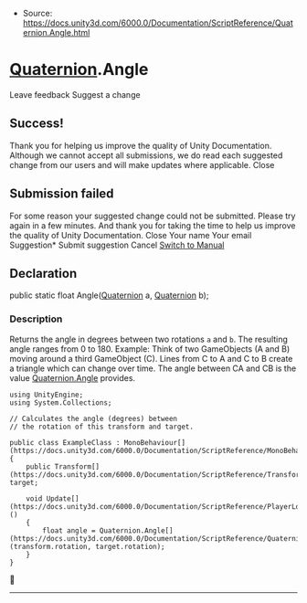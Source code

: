 * Source: https://docs.unity3d.com/6000.0/Documentation/ScriptReference/Quaternion.Angle.html

#  [Quaternion](https://docs.unity3d.com/6000.0/Documentation/ScriptReference/Quaternion.html).Angle
Leave feedback
Suggest a change
## Success!
Thank you for helping us improve the quality of Unity Documentation. Although we cannot accept all submissions, we do read each suggested change from our users and will make updates where applicable.
Close
## Submission failed
For some reason your suggested change could not be submitted. Please <a>try again</a> in a few minutes. And thank you for taking the time to help us improve the quality of Unity Documentation.
Close
Your name Your email Suggestion* Submit suggestion
Cancel
[Switch to Manual](https://docs.unity3d.com/6000.0/Documentation/Manual/class-Quaternion.html "Go to Quaternion Component in the Manual")
## Declaration
public static float Angle([Quaternion](https://docs.unity3d.com/6000.0/Documentation/ScriptReference/Quaternion.html) a, [Quaternion](https://docs.unity3d.com/6000.0/Documentation/ScriptReference/Quaternion.html) b); 
### Description
Returns the angle in degrees between two rotations `a` and `b`. The resulting angle ranges from 0 to 180.
Example: Think of two GameObjects (A and B) moving around a third GameObject (C). Lines from C to A and C to B create a triangle which can change over time. The angle between CA and CB is the value [Quaternion.Angle](https://docs.unity3d.com/6000.0/Documentation/ScriptReference/Quaternion.Angle.html) provides.
```
using UnityEngine;
using System.Collections;  
  
// Calculates the angle (degrees) between
// the rotation of this transform and target.  
  
public class ExampleClass : MonoBehaviour[](https://docs.unity3d.com/6000.0/Documentation/ScriptReference/MonoBehaviour.html)
{
    public Transform[](https://docs.unity3d.com/6000.0/Documentation/ScriptReference/Transform.html) target;  
  
    void Update[](https://docs.unity3d.com/6000.0/Documentation/ScriptReference/PlayerLoop.Update.html)()
    {
        float angle = Quaternion.Angle[](https://docs.unity3d.com/6000.0/Documentation/ScriptReference/Quaternion.Angle.html)(transform.rotation, target.rotation);
    }
}

```

* * *

